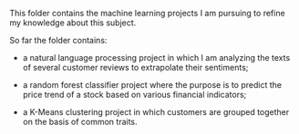 This folder contains the machine learning projects I am pursuing to refine my knowledge about this subject. 

So far the folder contains:

- a natural language processing project in which I am analyzing the texts of several customer reviews to extrapolate their sentiments;

- a random forest classifier project where the purpose is to predict the price trend of a stock based on various financial indicators;

- a K-Means clustering project in which customers are grouped together on the basis of common traits.
